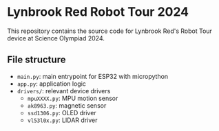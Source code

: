 # Lynbrook Red Robot Tour 2024

This repository contains the source code for Lynbrook Red's Robot Tour device at Science Olympiad
2024.

## File structure

- `main.py`: main entrypoint for ESP32 with micropython
- `app.py`: application logic
- `drivers/`: relevant device drivers
  - `mpuXXXX.py`: MPU motion sensor
  - `ak8963.py`: magnetic sensor
  - `ssd1306.py`: OLED driver
  - `vl53l0x.py`: LIDAR driver
